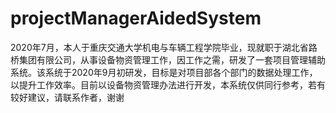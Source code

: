 # projectManagerAidedSystem
2020年7月，本人于重庆交通大学机电与车辆工程学院毕业，现就职于湖北省路桥集团有限公司，从事设备物资管理工作，因工作之需，研发了一套项目管理辅助系统。该系统于2020年9月初研发，目标是对项目部各个部门的数据处理工作，以提升工作效率。目前以设备物资管理办法进行开发，本系统仅供同行参考，若有较好建议，请联系作者，谢谢
